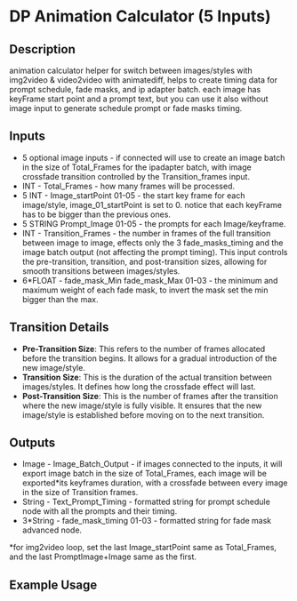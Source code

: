# DP Animation Calculator (5 Inputs)
## Description
animation calculator helper for switch between images/styles with img2video & video2video with animatediff, helps to create timing data for prompt schedule, fade masks, and ip adapter batch.
each image has keyFrame start point and a prompt text, but you can use it also without image input to generate schedule prompt or fade masks timing.

## Inputs
- 5 optional image inputs - if connected will use to create an image batch in the size of Total_Frames for the ipadapter batch, with image crossfade transition controlled by the Transition_frames input.
- INT - Total_Frames - how many frames will be processed.
- 5 INT - Image_startPoint 01-05 - the start key frame for each image/style, image_01_startPoint is set to 0. notice that each keyFrame has to be bigger than the previous ones.
- 5 STRING Prompt_Image 01-05 - the prompts for each Image/keyframe.
- INT - Transition_Frames - the number in frames of the full transition between image to image, effects only the 3 fade_masks_timing and the image batch output (not affecting the prompt timing). This input controls the pre-transition, transition, and post-transition sizes, allowing for smooth transitions between images/styles.
- 6*FLOAT - fade_mask_Min fade_mask_Max 01-03 - the minimum and maximum weight of each fade mask, to invert the mask set the min bigger than the max.

## Transition Details
- **Pre-Transition Size**: This refers to the number of frames allocated before the transition begins. It allows for a gradual introduction of the new image/style.
- **Transition Size**: This is the duration of the actual transition between images/styles. It defines how long the crossfade effect will last.
- **Post-Transition Size**: This is the number of frames after the transition where the new image/style is fully visible. It ensures that the new image/style is established before moving on to the next transition.

## Outputs
- Image - Image_Batch_Output - if images connected to the inputs, it will export image batch in the size of Total_Frames, each image will be exported*its keyframes duration, with a crossfade between every image in the size of Transition frames.
- String - Text_Prompt_Timing - formatted string for prompt schedule node with all the prompts and their timing.
- 3*String - fade_mask_timing 01-03 - formatted string for fade mask advanced node.

*for img2video loop, set the last Image_startPoint same as Total_Frames, and the last PromptImage+Image same as the first.

## Example Usage 

